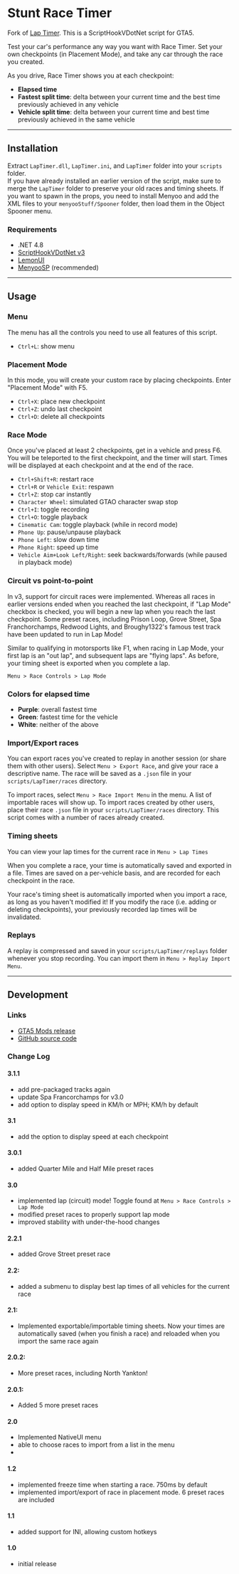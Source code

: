 # Stunt Race Timer
Fork of [Lap Timer](https://github.com/DavidLiuGit/GTAV_Lap_Timer). This is a ScriptHookVDotNet script for GTA5. 

Test your car's performance any way you want with Race Timer. Set your own checkpoints (in Placement Mode), and take any car through the race you created.

As you drive, Race Timer shows you at each checkpoint:
- **Elapsed time**
- **Fastest split time**: delta between your current time and the best time previously achieved in any vehicle
- **Vehicle split time**: delta between your current time and best time previously achieved in the same vehicle


---
## Installation
Extract `LapTimer.dll`, `LapTimer.ini`, and `LapTimer` folder into your `scripts` folder.  
If you have already installed an earlier version of the script, make sure to merge the `LapTimer` folder to preserve your old races and timing sheets.
If you want to spawn in the props, you need to install Menyoo and add the XML files to your `menyooStuff/Spooner` folder, then load them in the Object Spooner menu.

### Requirements
- .NET 4.8
- [ScriptHookVDotNet v3](https://github.com/crosire/scripthookvdotnet/releases)
- [LemonUI](https://github.com/LemonUIbyLemon/LemonUI)
- [MenyooSP](https://github.com/MAFINS/MenyooSP/releases) (recommended)

---
## Usage

### Menu
The menu has all the controls you need to use all features of this script.

- `Ctrl+L`: show menu


### Placement Mode
In this mode, you will create your custom race by placing checkpoints. Enter "Placement Mode" with F5.
- `Ctrl+X`: place new checkpoint
- `Ctrl+Z`: undo last checkpoint
- `Ctrl+D`: delete all checkpoints


### Race Mode
Once you've placed at least 2 checkpoints, get in a vehicle and press F6. You will be teleported to the first checkpoint, and the timer will start. Times will be displayed at each checkpoint and at the end of the race.
- `Ctrl+Shift+R`: restart race
- `Ctrl+R` or `Vehicle Exit`: respawn
- `Ctrl+Z`: stop car instantly
- `Character Wheel`: simulated GTAO character swap stop
- `Ctrl+I`: toggle recording
- `Ctrl+O`: toggle playback
- `Cinematic Cam`: toggle playback (while in record mode)
- `Phone Up`: pause/unpause playback
- `Phone Left`: slow down time
- `Phone Right`: speed up time
- `Vehicle Aim+Look Left/Right`: seek backwards/forwards (while paused in playback mode)

### Circuit vs point-to-point
In v3, support for circuit races were implemented. Whereas all races in earlier versions ended when you reached the last checkpoint, if "Lap Mode" checkbox is checked, you will begin a new lap when you reach the last checkpoint. Some preset races, including Prison Loop, Grove Street, Spa Franchorchamps, Redwood Lights, and Broughy1322's famous test track have been updated to run in Lap Mode!

Similar to qualifying in motorsports like F1, when racing in Lap Mode, your first lap is an "out lap", and subsequent laps are "flying laps". As before, your timing sheet is exported when you complete a lap.

`Menu > Race Controls > Lap Mode`

### Colors for elapsed time
- **Purple**: overall fastest time
- **Green**: fastest time for the vehicle
- **White**: neither of the above


### Import/Export races
You can export races you've created to replay in another session (or share them with other users). Select `Menu > Export Race`, and give your race a descriptive name. The race will be saved as a `.json` file in your `scripts/LapTimer/races` directory.

To import races, select `Menu > Race Import Menu` in the menu. A list of importable races will show up. To import races created by other users, place their race `.json` file in your `scripts/LapTimer/races` directory. This script comes with a number of races already created.


### Timing sheets
You can view your lap times for the current race in `Menu > Lap Times`

When you complete a race, your time is automatically saved and exported in a file. Times are saved on a per-vehicle basis, and are recorded for each checkpoint in the race. 

Your race's timing sheet is automatically imported when you import a race, as long as you haven't modified it! If you modify the race (i.e. adding or deleting checkpoints), your previously recorded lap times will be invalidated.


### Replays
A replay is compressed and saved in your `scripts/LapTimer/replays` folder whenever you stop recording. You can import them in `Menu > Replay Import Menu`.



---
## Development
### Links
- [GTA5 Mods release](https://www.gta5-mods.com/scripts/race-timer)
- [GitHub source code](https://github.com/DavidLiuGit/GTAV_Lap_Timer)

### Change Log
#### 3.1.1
- add pre-packaged tracks again
- update Spa Francorchamps for v3.0
- add option to display speed in KM/h or MPH; KM/h by default

#### 3.1
- add the option to display speed at each checkpoint

#### 3.0.1
- added Quarter Mile and Half Mile preset races

#### 3.0
- implemented lap (circuit) mode! Toggle found at `Menu > Race Controls > Lap Mode`
- modified preset races to properly support lap mode
- improved stability with under-the-hood changes

#### 2.2.1
- added Grove Street preset race

#### 2.2:
- added a submenu to display best lap times of all vehicles for the current race

#### 2.1:
- Implemented exportable/importable timing sheets. Now your times are automatically saved (when you finish a race) and reloaded when you import the same race again

#### 2.0.2:
- More preset races, including North Yankton!

#### 2.0.1:
- Added 5 more preset races

#### 2.0
- Implemented NativeUI menu
- able to choose races to import from a list in the menu
- 
#### 1.2
- implemented freeze time when starting a race. 750ms by default
- implemented import/export of race in placement mode. 6 preset races are included 

#### 1.1
- added support for INI, allowing custom hotkeys 

#### 1.0
- initial release
